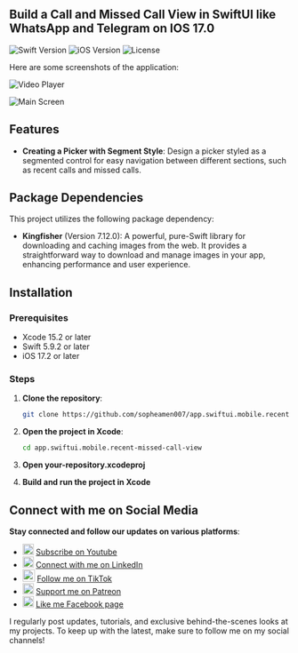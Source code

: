 ## Build a Call and Missed Call View in SwiftUI like WhatsApp and Telegram on IOS 17.0
![Swift Version](https://img.shields.io/badge/Swift-5.9.2-orange.svg)
![iOS Version](https://img.shields.io/badge/iOS-17.2%2B-blue.svg)
![License](https://img.shields.io/badge/license-MIT-green.svg)

Here are some screenshots of the application:

![Video Player](https://github.com/user-attachments/assets/346c1de1-7fe6-4b59-a233-f3ead2892567)

![Main Screen](https://github.com/user-attachments/assets/2c63ab35-d903-4641-a3f7-c150852e6210)

## Features

- **Creating a Picker with Segment Style**: Design a picker styled as a segmented control for easy navigation between different sections, such as recent calls and missed calls.
  
## Package Dependencies

This project utilizes the following package dependency:

- **Kingfisher** (Version 7.12.0): A powerful, pure-Swift library for downloading and caching images from the web. It provides a straightforward way to download and manage images in your app, enhancing performance and user experience.


## Installation

### Prerequisites

- Xcode 15.2 or later
- Swift 5.9.2 or later
- iOS 17.2 or later

### Steps

1. **Clone the repository**:

   ```bash
   git clone https://github.com/sopheamen007/app.swiftui.mobile.recent-missed-call-view
   
2. **Open the project in Xcode**:

   ```bash
   cd app.swiftui.mobile.recent-missed-call-view

3. **Open your-repository.xcodeproj**
4. **Build and run the project in Xcode**

## Connect with me on Social Media
**Stay connected and follow our updates on various platforms**:

- <img src="https://upload.wikimedia.org/wikipedia/commons/thumb/0/09/YouTube_full-color_icon_%282017%29.svg/640px-YouTube_full-color_icon_%282017%29.svg.png" width="20" height="20"> [Subscribe on Youtube](https://www.youtube.com/channel/UCUwKif7EmAe5aS7IjsUMlCw)
- <img src="https://upload.wikimedia.org/wikipedia/commons/c/ca/LinkedIn_logo_initials.png" width="20" height="20"> [Connect with me on LinkedIn](https://www.linkedin.com/in/sopheamen-van-949639119)
- <img src="https://uxwing.com/wp-content/themes/uxwing/download/brands-and-social-media/tiktok-square-color-icon.png" width="22" height="22"> [Follow me on TikTok](https://www.tiktok.com/@sopheamenvan)
- <img src="https://upload.wikimedia.org/wikipedia/commons/9/94/Patreon_logo.svg" width="20" height="20"> [Support me on Patreon](https://www.patreon.com/sopheamenvan)
- <img src="https://upload.wikimedia.org/wikipedia/commons/5/51/Facebook_f_logo_%282019%29.svg" width="20" height="20"> [Like me Facebook page](https://www.facebook.com/profile.php?id=100057202699919)

I regularly post updates, tutorials, and exclusive behind-the-scenes looks at my projects. To keep up with the latest, make sure to follow me on my social channels!

